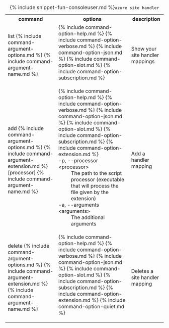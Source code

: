 <table class="table table-striped cli cmd">
	<caption>{% include snippet-fun-consoleuser.md %}<kbd>azure site handler</kbd></caption>
	<tr>
		<th class="w20">command</th>
		<th class="w60">options</th>
		<th>description</th>
	</tr>
	<tr>
		<td>list {% include command-argument-options.md %} {% include command-argument-name.md %}</td>
		<td>
			<dl class="dl-horizontal">
				{% include command-option-help.md %}
				{% include command-option-verbose.md %}
				{% include command-option-json.md %}
				{% include command-option-slot.md %}
				{% include command-option-subscription.md %}
			</dl>
		</td>
		<td>Show your site handler mappings</td>
	</tr>
	<tr>
		<td>add {% include command-argument-options.md %} {% include command-argument-extension.md %} [processor] {% include command-argument-name.md %}</td>
		<td>
			<dl class="dl-horizontal">
				{% include command-option-help.md %}
				{% include command-option-verbose.md %}
				{% include command-option-json.md %}
				{% include command-option-slot.md %}
				{% include command-option-subscription.md %}
				{% include command-option-extension.md %}
				<dt>-p, --processor &lt;processor&gt;</dt><dd>The path to the script processor (executable that will process the file given by the extension)</dd>
				<dt>-a, --arguments &lt;arguments&gt;</dt><dd>The additional arguments</dd>
			</dl>
		</td>
		<td>Add a handler mapping</td>
	</tr>
	<tr>
		<td>delete {% include command-argument-options.md %} {% include command-argument-extension.md %} {% include command-argument-name.md %}</td>
		<td>
			<dl class="dl-horizontal">
				{% include command-option-help.md %}
				{% include command-option-verbose.md %}
				{% include command-option-json.md %}
				{% include command-option-slot.md %}
				{% include command-option-subscription.md %}
				{% include command-option-extension.md %}
				{% include command-option-quiet.md %}
			</dl>
		</td>
		<td>Deletes a site handler mapping</td>
	</tr>
</table>